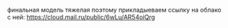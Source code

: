 финальная модель тяжелая поэтому прикладыеваем ссылку на облако с ней: https://cloud.mail.ru/public/6wLu/AR54oiQrg